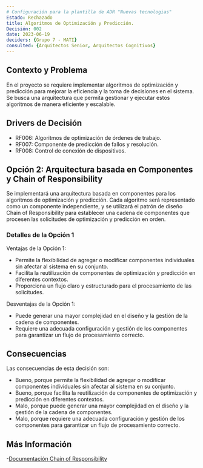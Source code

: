 ```yaml
---
# Configuración para la plantilla de ADR "Nuevas tecnologias"
Estado: Rechazado
title: Algoritmos de Optimización y Predicción.
Decisión: 002
date: 2023-06-19
deciders: {Grupo 7 - MATI}
consulted: {Arquitectos Senior, Arquitectos Cognitivos}
---
```

## Contexto y Problema

En el proyecto se requiere implementar algoritmos de optimización y predicción para mejorar la eficiencia y la toma de decisiones en el sistema. Se busca una arquitectura que permita gestionar y ejecutar estos algoritmos de manera eficiente y escalable.

## Drivers de Decisión

* RF006: Algoritmos de optimización de órdenes de trabajo.
* RF007: Componente de predicción de fallos y resolución.
* RF008: Control de conexión de dispositivos.

## Opción 2: Arquitectura basada en Componentes y Chain of Responsibility

Se implementará una arquitectura basada en componentes para los algoritmos de optimización y predicción. Cada algoritmo será representado como un componente independiente, y se utilizará el patrón de diseño Chain of Responsibility para establecer una cadena de componentes que procesen las solicitudes de optimización y predicción en orden.

### Detalles de la Opción 1

Ventajas de la Opción 1:

* Permite la flexibilidad de agregar o modificar componentes individuales sin afectar al sistema en su conjunto.
* Facilita la reutilización de componentes de optimización y predicción en diferentes contextos.
* Proporciona un flujo claro y estructurado para el procesamiento de las solicitudes.

Desventajas de la Opción 1:

* Puede generar una mayor complejidad en el diseño y la gestión de la cadena de componentes.
* Requiere una adecuada configuración y gestión de los componentes para garantizar un flujo de procesamiento correcto.


## Consecuencias

Las consecuencias de esta decisión son:

* Bueno, porque permite la flexibilidad de agregar o modificar componentes individuales sin afectar al sistema en su conjunto.
* Bueno, porque facilita la reutilización de componentes de optimización y predicción en diferentes contextos.
* Malo, porque puede generar una mayor complejidad en el diseño y la gestión de la cadena de componentes.
* Malo, porque requiere una adecuada configuración y gestión de los componentes para garantizar un flujo de procesamiento correcto.


## Más Información

-[Documentación Chain of Responsibility](https://refactoring.guru/design-patterns/chain-of-responsibility)




